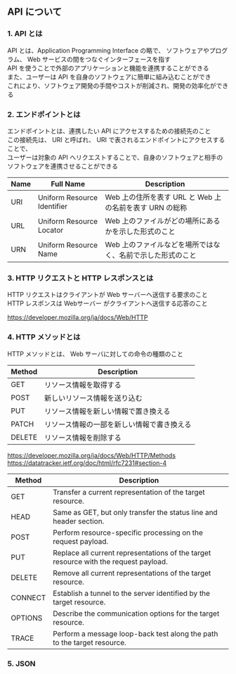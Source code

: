 ## API について

### 1. API とは
API とは、Application Programming Interface の略で、
ソフトウェアやプログラム、 Web サービスの間をつなぐインターフェースを指す  
API を使うことで外部のアプリケーションと機能を連携することができる  
また、ユーザーは API を自身のソフトウェアに簡単に組み込むことができ  
これにより、ソフトウェア開発の手間やコストが削減され、開発の効率化ができる  

### 2. エンドポイントとは
エンドポイントとは、連携したい API にアクセスするための接続先のこと  
この接続先は、 URI と呼ばれ、 URI で表されるエンドポイントにアクセスすることで、  
ユーザーは対象の API へリクエストすることで、自身のソフトウェアと相手のソフトウェアを連携させることができる  

| Name | Full Name                   | Description                           |
| ---- | --------------------------- | ------------------------------------- |
| URI  | Uniform Resource Identifier | Web 上の住所を表す URL と Web 上の名前を表す URN の総称 |
| URL  | Uniform Resource Locator    | Web 上のファイルがどの場所にあるかを示した形式のこと          |
| URN  | Uniform Resource Name       | Web 上のファイルなどを場所ではなく、名前で示した形式のこと       |

### 3. HTTP リクエストと HTTP レスポンスとは
HTTP リクエストはクライアントが Web サーバーへ送信する要求のこと  
HTTP レスポンスは Webサーバー がクライアントへ送信する応答のこと  

https://developer.mozilla.org/ja/docs/Web/HTTP

### 4. HTTP メソッドとは
HTTP メソッドとは、 Web サーバに対しての命令の種類のこと  

| Method | Description           |
| ------ | --------------------- |
| GET    | リソース情報を取得する           |
| POST   | 新しいリソース情報を送り込む        |
| PUT    | リソース情報を新しい情報で置き換える    |
| PATCH  | リソース情報の一部を新しい情報で書き換える |
| DELETE | リソース情報を削除する           |

https://developer.mozilla.org/ja/docs/Web/HTTP/Methods
https://datatracker.ietf.org/doc/html/rfc7231#section-4

| Method  | Description                                                                          |
| ------- | ------------------------------------------------------------------------------------ |
| GET     | Transfer a current representation of the target resource.                            |
| HEAD    | Same as GET, but only transfer the status line and header section.                   |
| POST    | Perform resource-specific processing on the request payload.                         |
| PUT     | Replace all current representations of the target resource with the request payload. |
| DELETE  | Remove all current representations of the target resource.                           |
| CONNECT | Establish a tunnel to the server identified by the target resource.                  |
| OPTIONS | Describe the communication options for the target resource.                          |
| TRACE   | Perform a message loop-back test along the path to the target resource.              |

### 5. JSON
